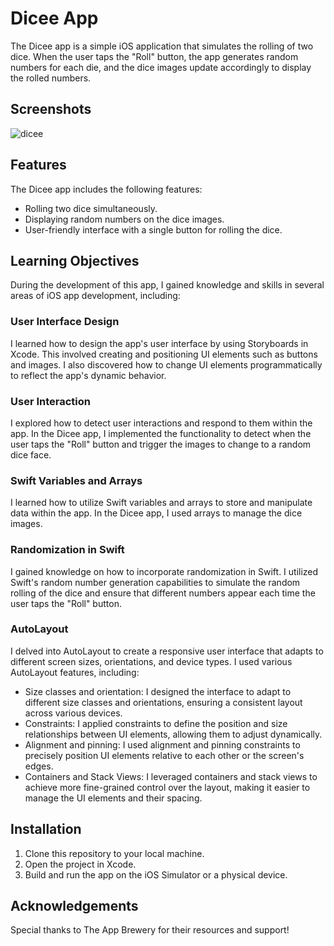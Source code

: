 # Dicee App

The Dicee app is a simple iOS application that simulates the rolling of two dice. When the user taps the "Roll" button, the app generates random numbers for each die, and the dice images update accordingly to display the rolled numbers.

## Screenshots

![dicee](https://github.com/naomimatthews/Dicee-App/assets/67332327/bba12522-c79e-4bfa-9f9c-16f7b5676d99)

## Features

The Dicee app includes the following features:

- Rolling two dice simultaneously.
- Displaying random numbers on the dice images.
- User-friendly interface with a single button for rolling the dice.

## Learning Objectives

During the development of this app, I gained knowledge and skills in several areas of iOS app development, including:

### User Interface Design

I learned how to design the app's user interface by using Storyboards in Xcode. This involved creating and positioning UI elements such as buttons and images. I also discovered how to change UI elements programmatically to reflect the app's dynamic behavior.

### User Interaction

I explored how to detect user interactions and respond to them within the app. In the Dicee app, I implemented the functionality to detect when the user taps the "Roll" button and trigger the images to change to a random dice face.

### Swift Variables and Arrays

I learned how to utilize Swift variables and arrays to store and manipulate data within the app. In the Dicee app, I used arrays to manage the dice images.

### Randomization in Swift

I gained knowledge on how to incorporate randomization in Swift. I utilized Swift's random number generation capabilities to simulate the random rolling of the dice and ensure that different numbers appear each time the user taps the "Roll" button.

### AutoLayout

I delved into AutoLayout to create a responsive user interface that adapts to different screen sizes, orientations, and device types. I used various AutoLayout features, including:

- Size classes and orientation: I designed the interface to adapt to different size classes and orientations, ensuring a consistent layout across various devices.
- Constraints: I applied constraints to define the position and size relationships between UI elements, allowing them to adjust dynamically.
- Alignment and pinning: I used alignment and pinning constraints to precisely position UI elements relative to each other or the screen's edges.
- Containers and Stack Views: I leveraged containers and stack views to achieve more fine-grained control over the layout, making it easier to manage the UI elements and their spacing.

## Installation

1. Clone this repository to your local machine.
2. Open the project in Xcode.
3. Build and run the app on the iOS Simulator or a physical device.

## Acknowledgements

Special thanks to The App Brewery for their resources and support!



